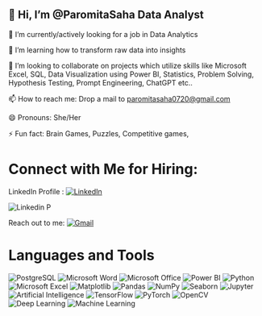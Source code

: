 ## 👋 Hi, I’m @ParomitaSaha Data Analyst

👀 I’m currently/actively looking for a job in Data Analytics 

🌱 I’m learning how to transform raw data into insights

💞️ I’m looking to collaborate on projects which utilize skills like Microsoft Excel, SQL, Data Visualization using Power BI, Statistics, Problem Solving, Hypothesis Testing, Prompt Engineering, ChatGPT etc..

📫 How to reach me: Drop a mail to paromitasaha0720@gmail.com

😄 Pronouns: She/Her

⚡ Fun fact: Brain Games, Puzzles, Competitive games, 

# Connect with Me for Hiring: 
LinkedIn Profile : [![LinkedIn](https://img.shields.io/badge/LinkedIn-0A66C2?style=for-the-badge&logo=linkedin&logoColor=white)](https://linkedin.com/in/paromitasaha0720)

![Linkedin P](https://github.com/user-attachments/assets/d2c0067a-6ccb-4040-bea5-031aef4df12a)


Reach out to me: 
[![Gmail](https://img.shields.io/badge/Gmail-D14836?style=for-the-badge&logo=gmail&logoColor=white)](mailto:"https://mail.google.com/mail/u/0/?tab=rm&ogbl#inbox"paromitasaha0720@gmail.com)


# Languages and Tools
![PostgreSQL](https://img.shields.io/badge/PostgreSQL-336791?style=for-the-badge&logo=postgresql&logoColor=white)
![Microsoft Word](https://img.shields.io/badge/Microsoft_Word-2B579A?style=for-the-badge&logo=microsoft-word&logoColor=white)
![Microsoft Office](https://img.shields.io/badge/Microsoft_Office-D83B01?style=for-the-badge&logo=microsoft-office&logoColor=white)
![Power BI](https://img.shields.io/badge/Power_BI-F2C811?style=for-the-badge&logo=power-bi&logoColor=black)
![Python](https://img.shields.io/badge/Python-3776AB?style=for-the-badge&logo=python&logoColor=white)
![Microsoft Excel](https://img.shields.io/badge/Microsoft_Excel-217346?style=for-the-badge&logo=microsoft-excel&logoColor=white)
![Matplotlib](https://img.shields.io/badge/Matplotlib-008080?style=for-the-badge&logo=python&logoColor=white)
![Pandas](https://img.shields.io/badge/Pandas-150458?style=for-the-badge&logo=pandas&logoColor=white)
![NumPy](https://img.shields.io/badge/NumPy-013243?style=for-the-badge&logo=numpy&logoColor=white)
![Seaborn](https://img.shields.io/badge/Seaborn-4C8CBF?style=for-the-badge&logo=python&logoColor=white)
![Jupyter](https://img.shields.io/badge/Jupyter-F37626?style=for-the-badge&logo=jupyter&logoColor=white)
![Artificial Intelligence](https://img.shields.io/badge/Artificial_Intelligence-008080?style=for-the-badge&logo=python&logoColor=white)
![TensorFlow](https://img.shields.io/badge/TensorFlow-FF6F00?style=for-the-badge&logo=tensorflow&logoColor=white)
![PyTorch](https://img.shields.io/badge/PyTorch-EE4C2C?style=for-the-badge&logo=pytorch&logoColor=white)
![OpenCV](https://img.shields.io/badge/OpenCV-5C3EE8?style=for-the-badge&logo=opencv&logoColor=white)
![Deep Learning](https://img.shields.io/badge/Deep_Learning-00008B?style=for-the-badge&logo=deepmind&logoColor=white)
![Machine Learning](https://img.shields.io/badge/Machine_Learning-FF9900?style=for-the-badge&logo=scikit-learn&logoColor=white)
